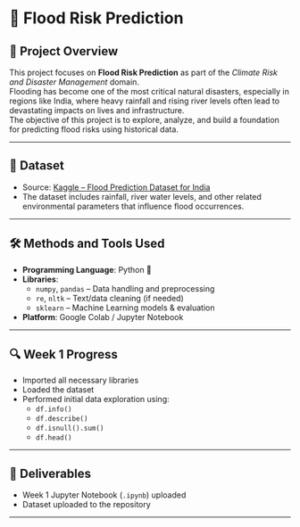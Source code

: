# 🌊 Flood Risk Prediction

## 📌 Project Overview
This project focuses on **Flood Risk Prediction** as part of the *Climate Risk and Disaster Management* domain.  
Flooding has become one of the most critical natural disasters, especially in regions like India, where heavy rainfall and rising river levels often lead to devastating impacts on lives and infrastructure.  
The objective of this project is to explore, analyze, and build a foundation for predicting flood risks using historical data.

---

## 📂 Dataset
- Source: [Kaggle – Flood Prediction Dataset for India](https://www.kaggle.com/datasets/s3programmer/flood-risk-in-india)  
- The dataset includes rainfall, river water levels, and other related environmental parameters that influence flood occurrences.

---

## 🛠️ Methods and Tools Used
- **Programming Language**: Python 🐍  
- **Libraries**:  
  - `numpy`, `pandas` – Data handling and preprocessing  
  - `re`, `nltk` – Text/data cleaning (if needed)  
  - `sklearn` – Machine Learning models & evaluation  
- **Platform**: Google Colab / Jupyter Notebook

---

## 🔍 Week 1 Progress
- Imported all necessary libraries  
- Loaded the dataset  
- Performed initial data exploration using:  
  - `df.info()`  
  - `df.describe()`  
  - `df.isnull().sum()`  
  - `df.head()`  

---

## 📌 Deliverables
- Week 1 Jupyter Notebook (`.ipynb`) uploaded  
- Dataset uploaded to the repository  

---
